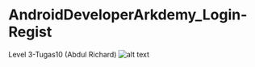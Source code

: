 # AndroidDeveloperArkdemy_Login-Regist
 Level 3-Tugas10 (Abdul Richard)
![alt text](https://drive.google.com/file/d/19zHnf3FMI5EHFBmachpiRDn4xvZk2KvI/view?usp=sharing)
